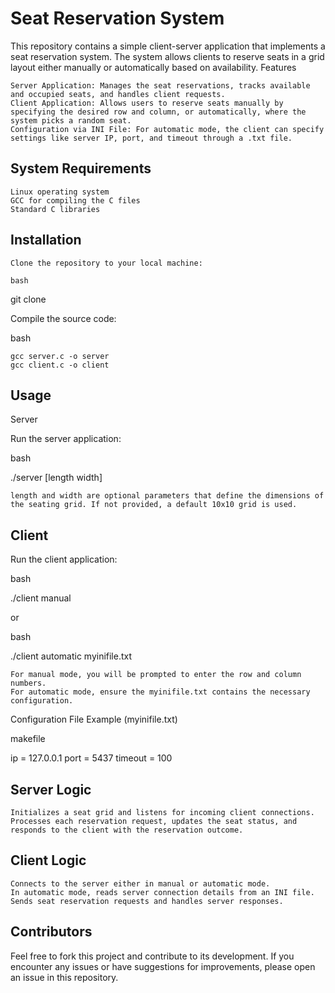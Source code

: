 # Seat Reservation System

This repository contains a simple client-server application that implements a seat reservation system. The system allows clients to reserve seats in a grid layout either manually or automatically based on availability.
Features

    Server Application: Manages the seat reservations, tracks available and occupied seats, and handles client requests.
    Client Application: Allows users to reserve seats manually by specifying the desired row and column, or automatically, where the system picks a random seat.
    Configuration via INI File: For automatic mode, the client can specify settings like server IP, port, and timeout through a .txt file.

## System Requirements

    Linux operating system
    GCC for compiling the C files
    Standard C libraries

## Installation

    Clone the repository to your local machine:

    bash

git clone <repository-url>

Compile the source code:

bash

    gcc server.c -o server
    gcc client.c -o client

## Usage
Server

Run the server application:

bash

./server [length width]

    length and width are optional parameters that define the dimensions of the seating grid. If not provided, a default 10x10 grid is used.

## Client

Run the client application:

bash

./client manual

or

bash

./client automatic myinifile.txt

    For manual mode, you will be prompted to enter the row and column numbers.
    For automatic mode, ensure the myinifile.txt contains the necessary configuration.

Configuration File Example (myinifile.txt)

makefile

ip = 127.0.0.1
port = 5437
timeout = 100

## Server Logic

    Initializes a seat grid and listens for incoming client connections.
    Processes each reservation request, updates the seat status, and responds to the client with the reservation outcome.

## Client Logic

    Connects to the server either in manual or automatic mode.
    In automatic mode, reads server connection details from an INI file.
    Sends seat reservation requests and handles server responses.

## Contributors

Feel free to fork this project and contribute to its development. If you encounter any issues or have suggestions for improvements, please open an issue in this repository.
